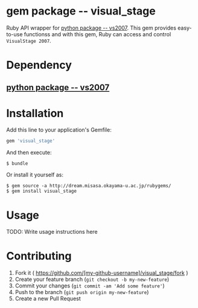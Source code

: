 # gem package -- visual_stage

Ruby API wrapper for [python package -- vs2007](https://gitlab.misasa.okayama-u.ac.jp/pythonpackage/vs2007).
This gem provides easy-to-use functionss and with this gem,
Ruby can access and control `VisualStage 2007`.

# Dependency

## [python package -- vs2007](https://gitlab.misasa.okayama-u.ac.jp/pythonpackage/vs2007)


# Installation

Add this line to your application's Gemfile:

```ruby
gem 'visual_stage'
```

And then execute:

    $ bundle

Or install it yourself as:

    $ gem source -a http://dream.misasa.okayama-u.ac.jp/rubygems/
    $ gem install visual_stage

# Usage

TODO: Write usage instructions here

# Contributing

1. Fork it ( https://github.com/[my-github-username]/visual_stage/fork )
2. Create your feature branch (`git checkout -b my-new-feature`)
3. Commit your changes (`git commit -am 'Add some feature'`)
4. Push to the branch (`git push origin my-new-feature`)
5. Create a new Pull Request
